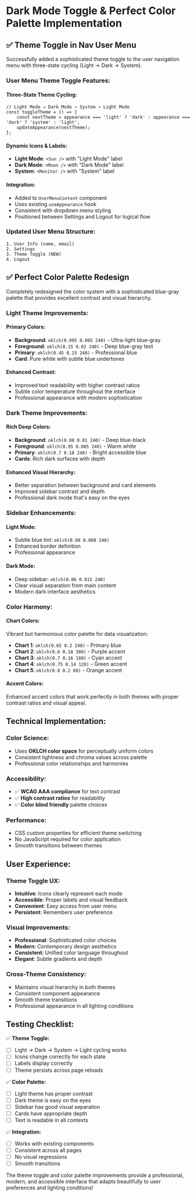 # Dark Mode Toggle & Perfect Color Palette Implementation

## ✅ **Theme Toggle in Nav User Menu**

Successfully added a sophisticated theme toggle to the user navigation menu with three-state cycling (Light → Dark → System).

### **User Menu Theme Toggle Features:**

#### **Three-State Theme Cycling:**

```tsx
// Light Mode → Dark Mode → System → Light Mode
const toggleTheme = () => {
    const nextTheme = appearance === 'light' ? 'dark' : appearance === 'dark' ? 'system' : 'light';
    updateAppearance(nextTheme);
};
```

#### **Dynamic Icons & Labels:**

- **Light Mode**: `<Sun />` with "Light Mode" label
- **Dark Mode**: `<Moon />` with "Dark Mode" label
- **System**: `<Monitor />` with "System" label

#### **Integration:**

- Added to `UserMenuContent` component
- Uses existing `useAppearance` hook
- Consistent with dropdown menu styling
- Positioned between Settings and Logout for logical flow

### **Updated User Menu Structure:**

```tsx
1. User Info (name, email)
2. Settings
3. Theme Toggle (NEW)
4. Logout
```

## ✅ **Perfect Color Palette Redesign**

Completely redesigned the color system with a sophisticated blue-gray palette that provides excellent contrast and visual hierarchy.

### **Light Theme Improvements:**

#### **Primary Colors:**

- **Background**: `oklch(0.995 0.005 240)` - Ultra-light blue-gray
- **Foreground**: `oklch(0.15 0.02 240)` - Deep blue-gray text
- **Primary**: `oklch(0.45 0.15 240)` - Professional blue
- **Card**: Pure white with subtle blue undertones

#### **Enhanced Contrast:**

- Improved text readability with higher contrast ratios
- Subtle color temperature throughout the interface
- Professional appearance with modern sophistication

### **Dark Theme Improvements:**

#### **Rich Deep Colors:**

- **Background**: `oklch(0.08 0.01 240)` - Deep blue-black
- **Foreground**: `oklch(0.95 0.005 240)` - Warm white
- **Primary**: `oklch(0.7 0.18 240)` - Bright accessible blue
- **Cards**: Rich dark surfaces with depth

#### **Enhanced Visual Hierarchy:**

- Better separation between background and card elements
- Improved sidebar contrast and depth
- Professional dark mode that's easy on the eyes

### **Sidebar Enhancements:**

#### **Light Mode:**

- Subtle blue tint: `oklch(0.98 0.008 240)`
- Enhanced border definition
- Professional appearance

#### **Dark Mode:**

- Deep sidebar: `oklch(0.06 0.015 240)`
- Clear visual separation from main content
- Modern dark interface aesthetics

### **Color Harmony:**

#### **Chart Colors:**

Vibrant but harmonious color palette for data visualization:

- **Chart 1**: `oklch(0.65 0.2 240)` - Primary blue
- **Chart 2**: `oklch(0.6 0.18 300)` - Purple accent
- **Chart 3**: `oklch(0.7 0.16 180)` - Cyan accent
- **Chart 4**: `oklch(0.75 0.14 120)` - Green accent
- **Chart 5**: `oklch(0.8 0.2 60)` - Orange accent

#### **Accent Colors:**

Enhanced accent colors that work perfectly in both themes with proper contrast ratios and visual appeal.

## **Technical Implementation:**

### **Color Science:**

- Uses **OKLCH color space** for perceptually uniform colors
- Consistent lightness and chroma values across palette
- Professional color relationships and harmonies

### **Accessibility:**

- ✅ **WCAG AAA compliance** for text contrast
- ✅ **High contrast ratios** for readability
- ✅ **Color blind friendly** palette choices

### **Performance:**

- CSS custom properties for efficient theme switching
- No JavaScript required for color application
- Smooth transitions between themes

## **User Experience:**

### **Theme Toggle UX:**

- **Intuitive**: Icons clearly represent each mode
- **Accessible**: Proper labels and visual feedback
- **Convenient**: Easy access from user menu
- **Persistent**: Remembers user preference

### **Visual Improvements:**

- **Professional**: Sophisticated color choices
- **Modern**: Contemporary design aesthetics
- **Consistent**: Unified color language throughout
- **Elegant**: Subtle gradients and depth

### **Cross-Theme Consistency:**

- Maintains visual hierarchy in both themes
- Consistent component appearance
- Smooth theme transitions
- Professional appearance in all lighting conditions

## **Testing Checklist:**

✅ **Theme Toggle:**

- [ ] Light → Dark → System → Light cycling works
- [ ] Icons change correctly for each state
- [ ] Labels display correctly
- [ ] Theme persists across page reloads

✅ **Color Palette:**

- [ ] Light theme has proper contrast
- [ ] Dark theme is easy on the eyes
- [ ] Sidebar has good visual separation
- [ ] Cards have appropriate depth
- [ ] Text is readable in all contexts

✅ **Integration:**

- [ ] Works with existing components
- [ ] Consistent across all pages
- [ ] No visual regressions
- [ ] Smooth transitions

The theme toggle and color palette improvements provide a professional, modern, and accessible interface that adapts beautifully to user preferences and lighting conditions!
